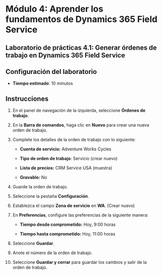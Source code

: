 ﻿---
lab:
    title: 'Laboratorio 4.1: Generar órdenes de trabajo en Dynamics 365 Field Service'
    module: 'Módulo 4: Aprender los fundamentos de Dynamics 365 Field Service'
---

Módulo 4: Aprender los fundamentos de Dynamics 365 Field Service
========================

## Laboratorio de prácticas 4.1: Generar órdenes de trabajo en Dynamics 365 Field Service

## Configuración del laboratorio

  - **Tiempo estimado**: 10 minutos

## Instrucciones

1. En el panel de navegación de la izquierda, seleccione **Órdenes de trabajo**.

2. En la **Barra de comandos**, haga clic en **Nuevo** para crear una nueva orden de trabajo.

3. Complete los detalles de la orden de trabajo con lo siguiente:

	- **Cuenta de servicio:** Adventure Works Cycles

	- **Tipo de orden de trabajo**: Servicio (crear nuevo)

	- **Lista de precios:** CRM Service USA (muestra)

	- **Gravable:** No

4. Guarde la orden de trabajo.

4. Seleccione la pestaña **Configuración**.

5. Establezca el campo **Zona de servicio** en **WA**. (Crear nuevo)

6. En **Preferencias**, configure las preferencias de la siguiente manera:

	- **Tiempo desde comprometido:** Hoy, 9:00 horas

	- **Tiempo hasta comprometido:** Hoy, 11:00 horas

7. Seleccione **Guardar**.

8. Anote el número de la orden de trabajo. 

9. Seleccione **Guardar y cerrar** para guardar los cambios y salir de la orden de trabajo.
